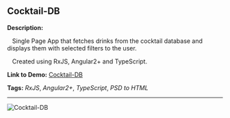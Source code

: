 ## Cocktail-DB

**Description:** 

&nbsp;&nbsp; Single Page App that fetches drinks from the cocktail database and displays them with selected filters to the user. 

&nbsp;&nbsp; Created using RxJS, Angular2+ and TypeScript.

**Link to Demo:** [Cocktail-DB](https://bohdanov90.github.io/Cocktail-DB/ "Cocktail-DB")


**Tags:** _RxJS_, _Angular2+_, _TypeScript_, _PSD to HTML_ 

---

![Cocktail-DB](https://i.imgur.com/eXtGBbr.gif)
